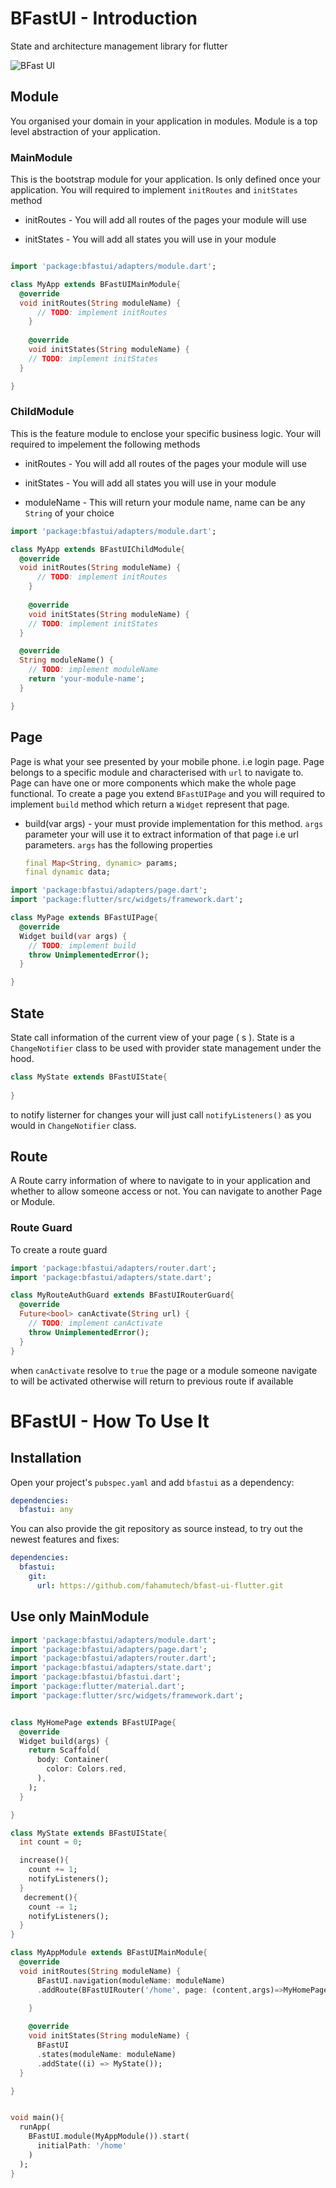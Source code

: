 # BFastUI - Introduction

State and architecture management library for flutter 

![BFast UI](bfastui.png)

## Module

You organised your domain in your application in modules. Module is a top level abstraction of your
application. 
    
### MainModule

This is the bootstrap module for your application. Is only defined once your application. You will required to implement `initRoutes` and `initStates` method

* initRoutes - You will add all routes of the pages your module will use

* initStates - You will add all states you will use in your module


```dart

import 'package:bfastui/adapters/module.dart';

class MyApp extends BFastUIMainModule{
  @override
  void initRoutes(String moduleName) {
      // TODO: implement initRoutes
    }
  
    @override
    void initStates(String moduleName) {
    // TODO: implement initStates
  }

}

```
    
### ChildModule

This is the feature module to enclose your specific business logic. Your will required to impelement the following methods

* initRoutes - You will add all routes of the pages your module will use

* initStates - You will add all states you will use in your module

* moduleName - This will return your module name, name can be any `String` of your choice


```dart
import 'package:bfastui/adapters/module.dart';

class MyApp extends BFastUIChildModule{
  @override
  void initRoutes(String moduleName) {
      // TODO: implement initRoutes
    }
  
    @override
    void initStates(String moduleName) {
    // TODO: implement initStates
  }

  @override
  String moduleName() {
    // TODO: implement moduleName
    return 'your-module-name';
  }

}
```


## Page

Page is what your see presented by your mobile phone. i.e  login page. Page belongs to a specific module and characterised with `url` to navigate to. Page can have one or more components which make the whole page functional. To create a page you extend `BFastUIPage` and you will required to implement `build` method which return a `Widget` represent that page.

* build(var args) - your must provide implementation for this method. `args` parameter your will use it to extract information of that page i.e url parameters. `args` has the following properties

    ```dart
    final Map<String, dynamic> params;
    final dynamic data;  
    ```


```dart
import 'package:bfastui/adapters/page.dart';
import 'package:flutter/src/widgets/framework.dart';

class MyPage extends BFastUIPage{
  @override
  Widget build(var args) {
    // TODO: implement build
    throw UnimplementedError();
  }

}
```

## State

State call information of the current view of your page ( s ). State is a `ChangeNotifier` class to be used with provider state management under the hood.

```dart
class MyState extends BFastUIState{
  
}
```

to notify listerner for changes your will just call `notifyListeners()` as you would in `ChangeNotifier` class.

## Route

A Route carry information of where to navigate to in your application and whether to allow someone access or not. You can navigate to another Page or Module. 



### Route Guard

To create a route guard

```dart
import 'package:bfastui/adapters/router.dart';
import 'package:bfastui/adapters/state.dart';

class MyRouteAuthGuard extends BFastUIRouterGuard{
  @override
  Future<bool> canActivate(String url) {
    // TODO: implement canActivate
    throw UnimplementedError();
  }
}
```

when `canActivate` resolve to `true` the page or a module someone navigate to will be activated otherwise will return to previous route if available


# BFastUI - How To Use It

## Installation

Open your project's `pubspec.yaml` and add `bfastui` as a dependency:

```yaml
dependencies:
  bfastui: any
```

You can also provide the git repository as source instead, to try out the newest features and fixes:

```yaml
dependencies:
  bfastui:
    git:
      url: https://github.com/fahamutech/bfast-ui-flutter.git
```

## Use only MainModule

```dart
import 'package:bfastui/adapters/module.dart';
import 'package:bfastui/adapters/page.dart';
import 'package:bfastui/adapters/router.dart';
import 'package:bfastui/adapters/state.dart';
import 'package:bfastui/bfastui.dart';
import 'package:flutter/material.dart';
import 'package:flutter/src/widgets/framework.dart';


class MyHomePage extends BFastUIPage{
  @override
  Widget build(args) {
    return Scaffold(
      body: Container(
        color: Colors.red,
      ),
    );
  }

}

class MyState extends BFastUIState{
  int count = 0;

  increase(){
    count += 1;
    notifyListeners();
  }
   decrement(){
    count -= 1;
    notifyListeners();
  }
}

class MyAppModule extends BFastUIMainModule{
  @override
  void initRoutes(String moduleName) {
      BFastUI.navigation(moduleName: moduleName)
      .addRoute(BFastUIRouter('/home', page: (content,args)=>MyHomePage()));

    }
  
    @override
    void initStates(String moduleName) {
      BFastUI
      .states(moduleName: moduleName)
      .addState((i) => MyState());
  }

}


void main(){
  runApp(
    BFastUI.module(MyAppModule()).start(
      initialPath: '/home'
    )
  );
}

```

